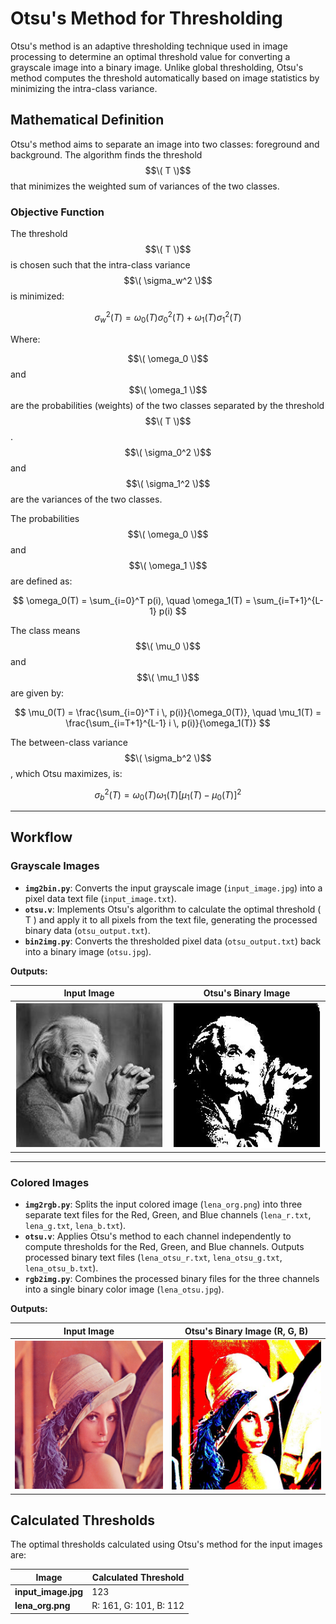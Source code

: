 # Otsu's Method for Thresholding

Otsu's method is an adaptive thresholding technique used in image processing to determine an optimal threshold value for converting a grayscale image into a binary image. Unlike global thresholding, Otsu's method computes the threshold automatically based on image statistics by minimizing the intra-class variance.


## Mathematical Definition

Otsu's method aims to separate an image into two classes: foreground and background. The algorithm finds the threshold $$\( T \)$$ that minimizes the weighted sum of variances of the two classes.

### Objective Function
The threshold $$\( T \)$$ is chosen such that the intra-class variance $$\( \sigma_w^2 \)$$ is minimized:

$$
\sigma_w^2(T) = \omega_0(T) \sigma_0^2(T) + \omega_1(T) \sigma_1^2(T)
$$

Where:

$$\( \omega_0 \)$$ and $$\( \omega_1 \)$$ are the probabilities (weights) of the two classes separated by the threshold $$\( T \)$$.
$$\( \sigma_0^2 \)$$ and $$\( \sigma_1^2 \)$$ are the variances of the two classes.

The probabilities $$\( \omega_0 \)$$ and $$\( \omega_1 \)$$ are defined as:

$$
\omega_0(T) = \sum_{i=0}^T p(i), \quad \omega_1(T) = \sum_{i=T+1}^{L-1} p(i)
$$

The class means $$\( \mu_0 \)$$ and $$\( \mu_1 \)$$ are given by:

$$
\mu_0(T) = \frac{\sum_{i=0}^T i \, p(i)}{\omega_0(T)}, \quad \mu_1(T) = \frac{\sum_{i=T+1}^{L-1} i \, p(i)}{\omega_1(T)}
$$

The between-class variance $$\( \sigma_b^2 \)$$, which Otsu maximizes, is:

$$
\sigma_b^2(T) = \omega_0(T) \omega_1(T) \left[ \mu_1(T) - \mu_0(T) \right]^2
$$

---

## Workflow

### Grayscale Images
- **`img2bin.py`**: Converts the input grayscale image (`input_image.jpg`) into a pixel data text file (`input_image.txt`).
- **`otsu.v`**: Implements Otsu's algorithm to calculate the optimal threshold \( T \) and apply it to all pixels from the text file, generating the processed binary data (`otsu_output.txt`).
- **`bin2img.py`**: Converts the thresholded pixel data (`otsu_output.txt`) back into a binary image (`otsu.jpg`).

**Outputs:**

| **Input Image**      | **Otsu's Binary Image** |
|-----------------------|-------------------------|
| ![input_image.jpg](input_image.jpg) | ![otsu.jpg](otsu.jpg) |

---

### Colored Images
- **`img2rgb.py`**: Splits the input colored image (`lena_org.png`) into three separate text files for the Red, Green, and Blue channels (`lena_r.txt`, `lena_g.txt`, `lena_b.txt`).
- **`otsu.v`**: Applies Otsu's method to each channel independently to compute thresholds for the Red, Green, and Blue channels. Outputs processed binary text files (`lena_otsu_r.txt`, `lena_otsu_g.txt`, `lena_otsu_b.txt`).
- **`rgb2img.py`**: Combines the processed binary files for the three channels into a single binary color image (`lena_otsu.jpg`).

**Outputs:**

| **Input Image**      | **Otsu's Binary Image (R, G, B)** |
|-----------------------|-----------------------------|
| ![lena_org.png](lena_org.png) | ![lena_otsu.jpg](lena_otsu.jpg) |



## Calculated Thresholds

The optimal thresholds calculated using Otsu's method for the input images are:

| **Image**            | **Calculated Threshold**         |
|-----------------------|----------------------------------|
| **input_image.jpg**   | 123                            |
| **lena_org.png**      | R: 161, G: 101, B: 112         |
